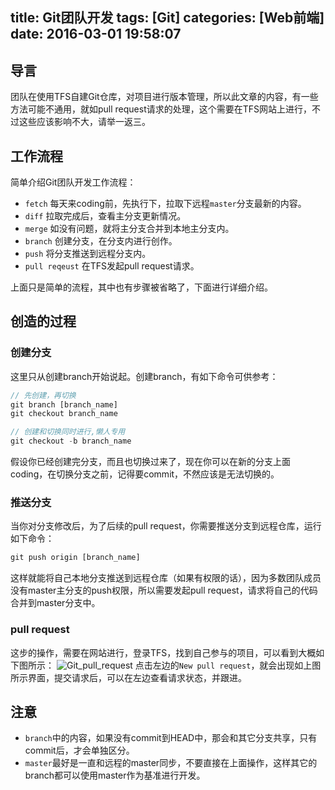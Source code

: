 title: Git团队开发
tags: [Git]
categories: [Web前端]
date: 2016-03-01 19:58:07
---
## 导言
团队在使用TFS自建Git仓库，对项目进行版本管理，所以此文章的内容，有一些方法可能不通用，就如pull request请求的处理，这个需要在TFS网站上进行，不过这些应该影响不大，请举一返三。
## 工作流程
简单介绍Git团队开发工作流程：

 * `fetch` 每天来coding前，先执行下，拉取下远程`master`分支最新的内容。
 * `diff` 拉取完成后，查看主分支更新情况。
 * `merge` 如没有问题，就将主分支合并到本地主分支内。
 * `branch` 创建分支，在分支内进行创作。
 * `push` 将分支推送到远程分支内。
 * `pull reqeust` 在TFS发起pull request请求。

<!--more-->
上面只是简单的流程，其中也有步骤被省略了，下面进行详细介绍。
## 创造的过程
### 创建分支
这里只从创建branch开始说起。创建branch，有如下命令可供参考：
```javascript
// 先创建，再切换
git branch [branch_name]
git checkout branch_name

// 创建和切换同时进行,懒人专用
git checkout -b branch_name 
```
假设你已经创建完分支，而且也切换过来了，现在你可以在新的分支上面coding，在切换分支之前，记得要commit，不然应该是无法切换的。
### 推送分支
当你对分支修改后，为了后续的pull request，你需要推送分支到远程仓库，运行如下命令：
```javascript
git push origin [branch_name]
```
这样就能将自己本地分支推送到远程仓库（如果有权限的话），因为多数团队成员没有master主分支的push权限，所以需要发起pull request，请求将自己的代码合并到master分支中。
### pull request
这步的操作，需要在网站进行，登录TFS，找到自己参与的项目，可以看到大概如下图所示：
![Git_pull_request](http://7xoed1.com1.z0.glb.clouddn.com/2016/Git/Git_pull_request.jpeg "pull request")
点击左边的`New pull request`，就会出现如上图所示界面，提交请求后，可以在左边查看请求状态，并跟进。
## 注意

 * `branch`中的内容，如果没有commit到HEAD中，那会和其它分支共享，只有commit后，才会单独区分。
 * `master`最好是一直和远程的master同步，不要直接在上面操作，这样其它的branch都可以使用master作为基准进行开发。